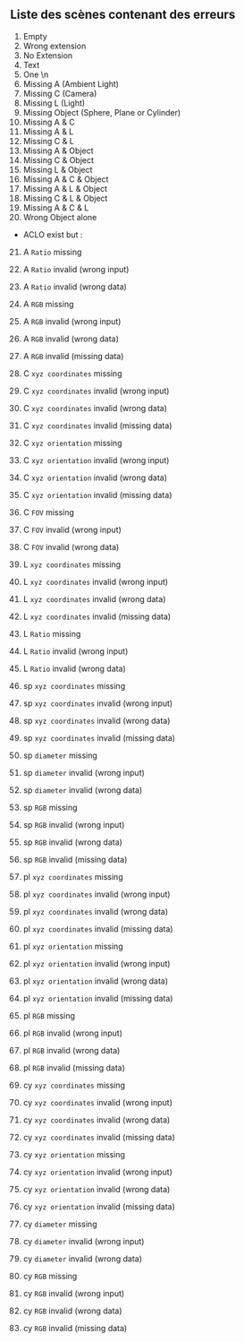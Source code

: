 ## Liste des scènes contenant des erreurs

1. Empty
2. Wrong extension
3. No Extension
4. Text
5. One \n
6. Missing A (Ambient Light)
7. Missing C (Camera)
8. Missing L (Light)
9. Missing Object (Sphere, Plane or Cylinder)
10. Missing A & C
11. Missing A & L
12. Missing C & L
13. Missing A & Object
14. Missing C & Object
15. Missing L & Object
16. Missing A & C & Object
17. Missing A & L & Object
18. Missing C & L & Object
19. Missing A & C & L
20. Wrong Object alone

- ACLO exist but :
21. A `Ratio` missing
22. A `Ratio` invalid (wrong input)
23. A `Ratio` invalid (wrong data)

24. A `RGB` missing
25. A `RGB` invalid (wrong input)
26. A `RGB` invalid (wrong data)
27. A `RGB` invalid (missing data)

28. C `xyz coordinates` missing
29. C `xyz coordinates` invalid (wrong input)
30. C `xyz coordinates` invalid (wrong data)
31. C `xyz coordinates` invalid (missing data)

32. C `xyz orientation` missing
33. C `xyz orientation` invalid (wrong input)
34. C `xyz orientation` invalid (wrong data)
35. C `xyz orientation` invalid (missing data)

36. C `FOV` missing
37. C `FOV` invalid (wrong input)
38. C `FOV` invalid (wrong data)

39. L `xyz coordinates` missing
40. L `xyz coordinates` invalid (wrong input)
41. L `xyz coordinates` invalid (wrong data)
42. L `xyz coordinates` invalid (missing data)

43. L `Ratio` missing
44. L `Ratio` invalid (wrong input)
45. L `Ratio` invalid (wrong data)

46. sp `xyz coordinates` missing
47. sp `xyz coordinates` invalid (wrong input)
48. sp `xyz coordinates` invalid (wrong data)
49. sp `xyz coordinates` invalid (missing data)

50. sp `diameter` missing
51. sp `diameter` invalid (wrong input)
52. sp `diameter` invalid (wrong data)

53. sp `RGB` missing
54. sp `RGB` invalid (wrong input)
55. sp `RGB` invalid (wrong data)
56. sp `RGB` invalid (missing data)

57. pl `xyz coordinates` missing
58. pl `xyz coordinates` invalid (wrong input)
59. pl `xyz coordinates` invalid (wrong data)
60. pl `xyz coordinates` invalid (missing data)

61. pl `xyz orientation` missing
62. pl `xyz orientation` invalid (wrong input)
63. pl `xyz orientation` invalid (wrong data)
64. pl `xyz orientation` invalid (missing data)

65. pl `RGB` missing
66. pl `RGB` invalid (wrong input)
67. pl `RGB` invalid (wrong data)
68. pl `RGB` invalid (missing data)

69. cy `xyz coordinates` missing
70. cy `xyz coordinates` invalid (wrong input)
71. cy `xyz coordinates` invalid (wrong data)
72. cy `xyz coordinates` invalid (missing data)

73. cy `xyz orientation` missing
74. cy `xyz orientation` invalid (wrong input)
75. cy `xyz orientation` invalid (wrong data)
76. cy `xyz orientation` invalid (missing data)

77. cy `diameter` missing
77. cy `diameter` invalid (wrong input)
77. cy `diameter` invalid (wrong data)

77. cy `RGB` missing
78. cy `RGB` invalid (wrong input)
79. cy `RGB` invalid (wrong data)
80. cy `RGB` invalid (missing data)
